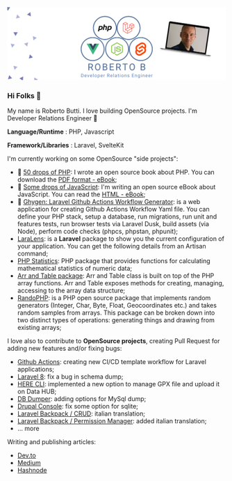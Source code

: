 
[![Roberto](https://github.com/roberto-butti/roberto-butti/raw/master/roberto-butti-php-laravel-vue-js-svelte-cover2.png)](https://github.com/roberto-butti)

### Hi Folks 👋

My name is Roberto Butti.
I love building OpenSource projects.
I'm Developer Relations Engineer 🥑

__Language/Runtime__ : PHP, Javascript

__Framework/Libraries__ : Laravel, SvelteKit

I'm currently working on some OpenSource "side projects":
- 📖 [50 drops of PHP](https://github.com/roberto-butti/50-drops-of-php): I wrote an open source book about PHP. You can download the [PDF format - eBook](https://hifolks.gumroad.com/l/50-drops-of-php);
- 📖 [Some drops of JavaScript](https://github.com/roberto-butti/some-drops-of-javascript): I'm writing an open source eBook about JavaScript. You can read the [HTML - eBook](https://some-drops-of-javascript.vercel.app/);
- :robot: [Ghygen: Laravel Github Actions Workflow Generator](https://github.com/Hi-Folks/gh-actions-yaml-generator): is a web application for creating Github Actions Workflow Yaml file. You can define your PHP stack, setup a database, run migrations, run unit and features tests, run browser tests via Laravel Dusk, build assets (via Node), perform code checks (phpcs, phpstan, phpunit);
- [LaraLens](https://github.com/Hi-Folks/lara-lens): is a __Laravel__ package to show you the current configuration of your application. You can get the following details from an Artisan command;
- [PHP Statistics](https://github.com/Hi-Folks/statistics): PHP package that provides functions for calculating mathematical statistics of numeric data;
- [Arr and Table package](https://github.com/Hi-Folks/array/): Arr and Table class is built on top of the PHP array functions. Arr and Table exposes methods for creating, managing, accessing to the array data structure;
- [RandoPHP](https://github.com/Hi-Folks/rando-php): is a PHP open source package that implements random generators (Integer, Char, Byte, Float, Geocoordinates etc.) and takes random samples from arrays. This package can be broken down into two distinct types of operations: generating things and drawing from existing arrays;


I love also to contribute to __OpenSource projects__, creating Pull Request for adding new features and/or fixing bugs:
- [Github Actions](https://github.com/actions/starter-workflows): creating new CI/CD template workflow for Laravel applications;
- [Laravel 8](https://github.com/laravel/framework): fix a bug in schema dump;
- [HERE CLI](https://github.com/heremaps/here-cli): implemented a new option to manage GPX file and upload it on Data HUB;
- [DB Dumper](https://github.com/spatie/db-dumper): adding options for MySql dump;
- [Drupal Console](https://github.com/hechoendrupal/drupal-console): fix some option for sqlite;
- [Laravel Backpack / CRUD](https://github.com/Laravel-Backpack/CRUD): italian translation;
- [Laravel Backpack / Permission Manager](https://github.com/Laravel-Backpack/PermissionManager): added italian translation;
- ... more

Writing and publishing articles:

- [Dev.to](https://dev.to/robertobutti)
- [Medium](https://medium.com/@robertodev)
- [Hashnode](https://hi-folks.hashnode.dev/)


